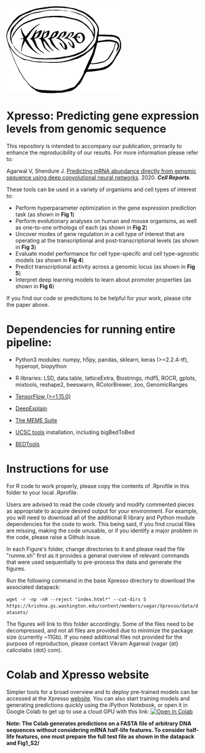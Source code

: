 <img src="xpresso_logo.png" width="300">

# Xpresso: Predicting gene expression levels from genomic sequence

This repository is intended to accompany our publication, primarily to enhance the reproducibility of our results. For more information please refer to:

Agarwal V, Shendure J. [Predicting mRNA abundance directly from genomic sequence using deep convolutional neural networks](https://www.biorxiv.org/content/10.1101/416685v2). 2020. **_Cell Reports_**.

These tools can be used in a variety of organisms and cell types of interest to:

* Perform hyperparameter optimization in the gene expression prediction task (as shown in **Fig 1**)
* Perform evolutionary analyses on human and mouse organisms, as well as one-to-one orthologs of each (as shown in **Fig 2**)
* Uncover modes of gene regulation in a cell type of interest that are operating at the transcriptional and post-transcriptional levels (as shown in **Fig 3**)
* Evaluate model performance for cell type-specifc and cell type-agnostic models (as shown in **Fig 4**)
* Predict transcriptional activity across a genomic locus (as shown in **Fig 5**)
* Interpret deep learning models to learn about promoter properties (as shown in **Fig 6**)

If you find our code or predictions to be helpful for your work, please cite the paper above.


# Dependencies for running entire pipeline:
* Python3 modules: numpy, h5py, pandas, sklearn, keras (>=2.2.4-tf), hyperopt, biopython

* R libraries: LSD, data.table, latticeExtra, Biostrings, rhdf5, ROCR, gplots, mixtools, reshape2, beeswarm, RColorBrewer, zoo, GenomicRanges

* [TensorFlow (>=1.15.0)](https://www.tensorflow.org/install/)

* [DeepExplain](https://github.com/marcoancona/DeepExplain)

* [The MEME Suite](http://meme-suite.org/doc/download.html?man_type=web)

* [UCSC tools](http://hgdownload.soe.ucsc.edu/downloads.html#source_downloads) installation, including bigBedToBed

* [BEDTools](https://github.com/arq5x/bedtools2/releases)

# Instructions for use

For R code to work properly, please copy the contents of .Rprofile in this folder to your local .Rprofile.

Users are advised to read the code closely and modify commented pieces as appropriate to acquire
desired output for your environment. For example, you will need to download all of the additional
R library and Python module dependencies for the code to work. This being said, if you find crucial
files are missing, making the code unusable, or if you identify a major problem in the code, please
raise a Github issue.

In each Figure's folder, change directories to it and please read the file "runme.sh" first as it provides a general overview of relevant commands that were used sequentially to pre-process the data and generate the figures.

Run the following command in the base Xpresso directory to download the associated datapack:

`wget -r -np -nH --reject "index.html*" --cut-dirs 5 https://krishna.gs.washington.edu/content/members/vagar/Xpresso/data/datasets/`

The figures will link to this folder accordingly. Some of the files need to be decompressed, and not all files are provided due to minimize the package size (currently ~11Gb). If you need additional files not provided for the purpose of reproduction, please contact Vikram Agarwal (vagar {at} calicolabs {dot} com).

# Colab and Xpresso website

Simpler tools for a broad overview and to deploy pre-trained models can be accessed at the Xpresso [website](https://xpresso.gs.washington.edu/). You can also start training models and generating predictions quickly using the iPython Notebook, or open it in Google Colab to get up to use a cloud GPU with this link:
[![Open In Colab](https://colab.research.google.com/assets/colab-badge.svg)](https://colab.research.google.com/gist/vagarwal87/bdd33e66fa2c59c41409ca47e7132e61/xpresso.ipynb)

**Note: The Colab generates predictions on a FASTA file of arbitrary DNA sequences without considering mRNA half-life features. To consider half-life features, one must prepare the full test file as shown
in the datapack and Fig1_S2/**

